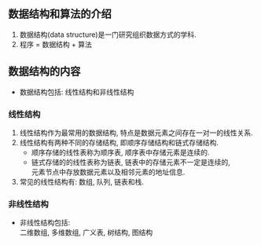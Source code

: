 ## 数据结构和算法的介绍
1. 数据结构(data structure)是一门研究组织数据方式的学科.
2. 程序 = 数据结构 + 算法

## 数据结构的内容
- 数据结构包括: 线性结构和非线性结构
  
### 线性结构
1. 线性结构作为最常用的数据结构, 特点是数据元素之间存在一对一的线性关系.
2. 线性结构有两种不同的存储结构, 即顺序存储结构和链式存储结构.  
   - 顺序存储的线性表称为顺序表, 顺序表中存储元素是连续的.
   - 链式存储的的线性表称为链表, 链表中的存储元素不一定是连续的,  
     元素节点中存放数据元素以及相邻元素的地址信息.
3. 常见的线性结构有: 数组, 队列, 链表和栈.

### 非线性结构
- 非线性结构包括:  
  二维数组, 多维数组, 广义表, 树结构, 图结构